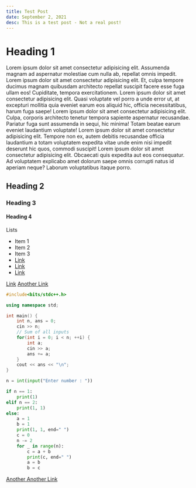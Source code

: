 ```yaml
---
title: Test Post
date: September 2, 2021
desc: This is a test post - Not a real post!
---
```


# Heading 1

Lorem ipsum dolor sit amet consectetur adipisicing elit.
Assumenda magnam ad aspernatur molestiae cum nulla ab,
repellat omnis impedit. Lorem ipsum dolor sit amet consectetur
adipisicing elit. Et, culpa tempore ducimus magnam quibusdam
architecto repellat suscipit facere esse fuga ullam eos!
Cupiditate, tempora exercitationem. Lorem ipsum dolor sit amet
consectetur adipisicing elit. Quasi voluptate vel porro a unde
error ut, at excepturi mollitia quia eveniet earum eos aliquid
hic, officia necessitatibus, harum fuga saepe! Lorem ipsum
dolor sit amet consectetur adipisicing elit. Culpa, corporis
architecto tenetur tempora sapiente aspernatur recusandae.
Pariatur fuga sunt assumenda in sequi, hic minima! Totam
beatae earum eveniet laudantium voluptate! Lorem ipsum dolor
sit amet consectetur adipisicing elit. Tempore non ex, autem
debitis recusandae officia laudantium a totam voluptatem
expedita vitae unde enim nisi impedit deserunt hic quos,
commodi suscipit! Lorem ipsum dolor sit amet consectetur
adipisicing elit. Obcaecati quis expedita aut eos consequatur.
Ad voluptatem explicabo amet dolorum saepe omnis corrupti
natus id aperiam neque? Laborum voluptatibus itaque porro.

## Heading 2

### Heading 3

#### Heading 4

Lists

- Item 1
- Item 2
- Item 3
- [Link](/)
- [Link](/posts)
- [Link](/about)

[Link](/skills/projects)
[Another Link](https://github.com/balajiofficial/Website)

```c++
#include<bits/stdc++.h>

using namespace std;

int main() {
    int n, ans = 0;
    cin >> n;
    // Sum of all inputs
    for(int i = 0; i < n; ++i) {
        int a;
        cin >> a;
        ans += a;
    }
    cout << ans << "\n";
}
```

```python
n = int(input("Enter number : "))

if n == 1:
    print(1)
elif n == 2:
    print(1, 1)
else:
    a = 1
    b = 1
    print(1, 1, end=" ")
    c = 0
    n -= 2
    for _ in range(n):
        c = a + b
        print(c, end=" ")
        a = b
        b = c
```

[Another Another Link](https://github.com)
